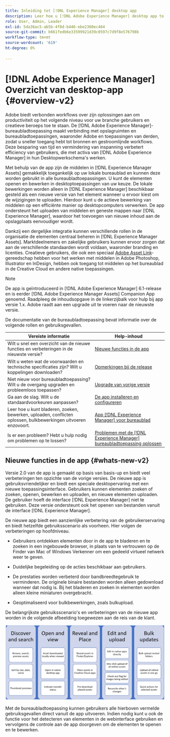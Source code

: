 ```yaml
---
title: Inleiding tot [!DNL Experience Manager] desktop app
description: Leer hoe u [!DNL Adobe Experience Manager] desktop app to optimize the asset management workflows for creative users when using [!DNL Adobe Experience Manager Assets] rechtstreeks vanaf hun bureaublad kunt gebruiken.
role: User, Admin, Leader
exl-id: 5da36ac5-ab5b-4f8d-b446-ebe2360ec464
source-git-commit: b661fedb6e33599921d39c0597c7d9f8e576798b
workflow-type: tm+mt
source-wordcount: '619'
ht-degree: 0%

---
```


# [!DNL Adobe Experience Manager] Overzicht van desktop-app {#overview-v2}

Adobe biedt verbonden workflows over zijn oplossingen aan om productiviteit op het volgende niveau voor uw branche gebruikers en creatieve beroeps toe te staan. De [!DNL Adobe Experience Manager]-bureaubladtoepassing maakt verbinding met opslagruimten en bureaubladtoepassingen, waaronder Adobe en toepassingen van derden, zodat u sneller toegang hebt tot bronnen en gestroomlijnde workflows. Deze besparing van tijd en vermindering van inspanning verbetert efficiency van gebruikers, die met activa van [!DNL Adobe Experience Manager] in hun Desktopwerkschema&#39;s werken.

Met behulp van de app zijn de middelen in [!DNL Experience Manager Assets] gemakkelijk toegankelijk op uw lokale bureaublad en kunnen deze worden gebruikt in alle bureaubladtoepassingen. U kunt de elementen openen en bewerken in desktoptoepassingen van uw keuze. De lokale bewerkingen worden alleen in [!DNL Experience Manager] beschikbaar gesteld als een nieuwe versie van het element wanneer u ervoor kiest om de wijzigingen te uploaden. Hierdoor kunt u de actieve bewerking van middelen op een efficiënte manier op desktopcomputers verwerken. De app ondersteunt het uploaden van middelen en geneste mappen naar [!DNL Experience Manager], waardoor het toevoegen van nieuwe inhoud aan de opslagplaats eenvoudiger wordt.

Dankzij een dergelijke integratie kunnen verschillende rollen in de organisatie de elementen centraal beheren in [!DNL Experience Manager Assets]. Marktdeelnemers en zakelijke gebruikers kunnen ervoor zorgen dat aan de verschillende standaarden wordt voldaan, waaronder branding en licenties. Creatieve gebruikers, die ook een speciaal [Adobe Asset Link](https://www.adobe.com/marketing/experience-manager-assets/adobe-asset-link.html)-gereedschap hebben voor het werken met middelen in Adobe Photoshop, Illustrator en InDesign, hebben ook toegang tot middelen op het bureaublad in de Creative Cloud en andere native toepassingen.

>[!NOTE]
>
>De app is geïntroduceerd in [!DNL Adobe Experience Manager] 6.1-release en is eerder [!DNL Adobe Experience Manager Assets] Companion App genoemd. Raadpleeg de inhoudsopgave in de linkerzijbalk voor hulp bij app versie 1.x. Adobe raadt aan een upgrade uit te voeren naar de nieuwste versie.

De documentatie van de bureaubladtoepassing bevat informatie over de volgende rollen en gebruiksgevallen.

| Vereiste informatie | Help-inhoud |
|--- |--- |
| Wilt u snel een overzicht van de nieuwe functies en verbeteringen in de nieuwste versie? | [Nieuwe functies in de app](#whats-new-v2) |
| Wilt u weten wat de voorwaarden en technische specificaties zijn? Wilt u koppelingen downloaden? | [Opmerkingen bij de release](release-notes.md) |
| Niet nieuw voor bureaubladtoepassing? Wilt u de overgang upgraden en probleemloos toepassen? | [Upgrade van vorige versie](install-upgrade.md#upgrade-from-previous-version) |
| Ga aan de slag. Wilt u de standaardvoorkeuren aanpassen? | [De app installeren en configureren](install-upgrade.md) |
| Leer hoe u kunt bladeren, zoeken, bewerken, uploaden, conflicten oplossen, bulkbewerkingen uitvoeren enzovoort. | [App  [!DNL Experience Manager] voor bureaublad](using.md) |
| Is er een probleem? Hebt u hulp nodig om problemen op te lossen? | [Problemen met de  [!DNL Experience Manager] bureaubladtoepassing oplossen](troubleshoot.md) |

## Nieuwe functies in de app {#whats-new-v2}

Versie 2.0 van de app is gemaakt op basis van basis-up en biedt veel verbeteringen ten opzichte van de vorige versies. De nieuwe app is gebruiksvriendelijker en biedt een speciale desktopervaring met een nieuwe toepassingsinterface. Gebruikers kunnen elementen zoeken of zoeken, openen, bewerken en uploaden, en nieuwe elementen uploaden. De gebruiker hoeft de interface [!DNL Experience Manager] niet te gebruiken. Deze versie ondersteunt ook het openen van bestanden vanuit de interface [!DNL Experience Manager].

De nieuwe app biedt een aanzienlijke verbetering van de gebruikerservaring en biedt hetzelfde gebruiksscenario als voorheen. Hier volgen de verbeteringen op hoofdniveau.

* Gebruikers ontdekken elementen door in de app te bladeren en te zoeken in een ingebouwde browser, in plaats van te vertrouwen op de Finder van Mac of Windows Verkenner om een gedeeld virtueel netwerk weer te geven.

* Duidelijke begeleiding op de acties beschikbaar aan gebruikers.

* De prestaties worden verbeterd door bandbreedtegebruik te verminderen. De originele binaire bestanden worden alleen gedownload wanneer dat nodig is. Bij het bladeren en zoeken in elementen worden alleen kleine miniaturen overgebracht.

* Geoptimaliseerd voor bulkbewerkingen, zoals bulkupload.

De belangrijkste gebruiksscenario&#39;s en verbeteringen van de nieuwe app worden in de volgende afbeelding toegewezen aan de reis van de klant.

![Nieuwe functies in  [!DNL Experience Manager] bureaubladtoepassing](assets/aem_desktop_app_usecases_v2.png)

Met de bureaubladtoepassing kunnen gebruikers alle hierboven vermelde gebruiksgevallen direct vanuit de app uitvoeren. Indien nodig kunt u ook de functie voor het detecteren van elementen in de webinterface gebruiken en vervolgens de controle aan de app doorgeven om de elementen te openen en te bewerken.
